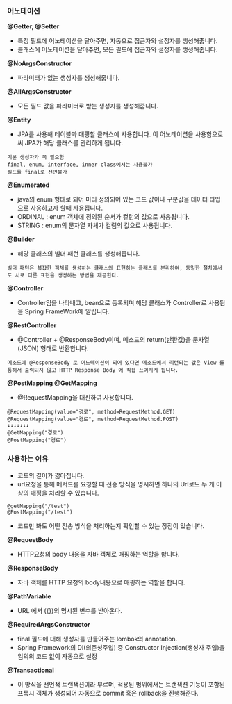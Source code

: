 ### 어노테이션

**@Getter, @Setter**

- 특정 필드에 어노테이션을 달아주면, 자동으로 접근자와 설정자를 생성해줍니다.
- 클래스에 어노테이션을 달아주면, 모든 필드에 접근자와 설정자를 생성해줍니다.

**@NoArgsConstructor**
- 파라미터가 없는 생성자를 생성해줍니다.

**@AllArgsConstructor**
- 모든 필드 값을 파라미터로 받는 생성자를 생성해줍니다.

**@Entity**
- JPA를 사용해 테이블과 매핑할 클래스에 사용합니다. 이 어노테이션을 사용함으로써 JPA가 해당 클래스를 관리하게 됩니다.
```
기본 생성자가 꼭 필요함
final, enum, interface, inner class에서는 사용불가
필드를 final로 선언불가
```
**@Enumerated**
- java의 enum 형태로 되어 미리 정의되어 있는 코드 값이나 구분값을 데이터 타입으로 사용하고자 할때 사용됩니다.
- ORDINAL : enum 객체에 정의된 순서가 컬럼의 값으로 사용됩니다.
- STRING : enum의 문자열 자체가 컬럼의 값으로 사용됩니다.

**@Builder**
- 해당 클래스의 빌더 패턴 클래스를 생성해줍니다.

```빌더 패턴은 복잡한 객체를 생성하는 클래스와 표현하는 클래스를 분리하여, 동일한 절차에서도 서로 다른 표현을 생성하는 방법을 제공한다.```

**@Controller**
- Controller임을 나타내고, bean으로 등록되며 해당 클래스가 Controller로 사용됨을 Spring FrameWork에 알립니다.

**@RestController**
- @Controller + @ResponseBody이며, 메소드의 return(반환값)을 문자열(JSON) 형태로 반환합니다.

```
메소드에 @ResponseBody 로 어노테이션이 되어 있다면 메소드에서 리턴되는 값은 View 를 통해서 출력되지 않고 HTTP Response Body 에 직접 쓰여지게 됩니다. 
```

**@PostMapping @GetMapping**
- @RequestMapping을 대신하여 사용합니다.

```
@RequestMapping(value="경로", method=RequestMethod.GET)
@RequestMapping(value="경로", method=RequestMethod.POST)
↓↓↓↓↓↓↓
@GetMapping("경로")
@PostMapping("경로")
```

### 사용하는 이유
- 코드의 길이가 짧아집니다.
- url요청을 통해 메서드를 요청할 때 전송 방식을 명시하면 하나의 Url로도 두 개 이상의 매핑을 처리할 수 있습니다.

```
@getMapping("/test")
@PostMapping("/test")
```

- 코드만 봐도 어떤 전송 방식을 처리하는지 확인할 수 있는 장점이 있습니다.

**@RequestBody**
- HTTP요청의 body 내용을 자바 객체로 매핑하는 역할을 합니다.

**@ResponseBody**
- 자바 객체를 HTTP 요청의 body내용으로 매핑하는 역할을 합니다.

**@PathVariable**
- URL 에서 ({})의 명시된 변수를 받아온다.

**@RequiredArgsConstructor**
- final 필드에 대해 생성자를 만들어주는 lombok의 annotation.
- Spring Framework의 DI(의존성주입) 중 Constructor Injection(생성자 주입)을 임의의 코드 없이 자동으로 설정

**@Transactional**
- 이 방식을 선언적 트랜잭션이라 부르며, 적용된 범위에서는 트랜잭션 기능이 포함된 프록시 객체가 생성되어 자동으로 commit 혹은 rollback을 진행해준다.
